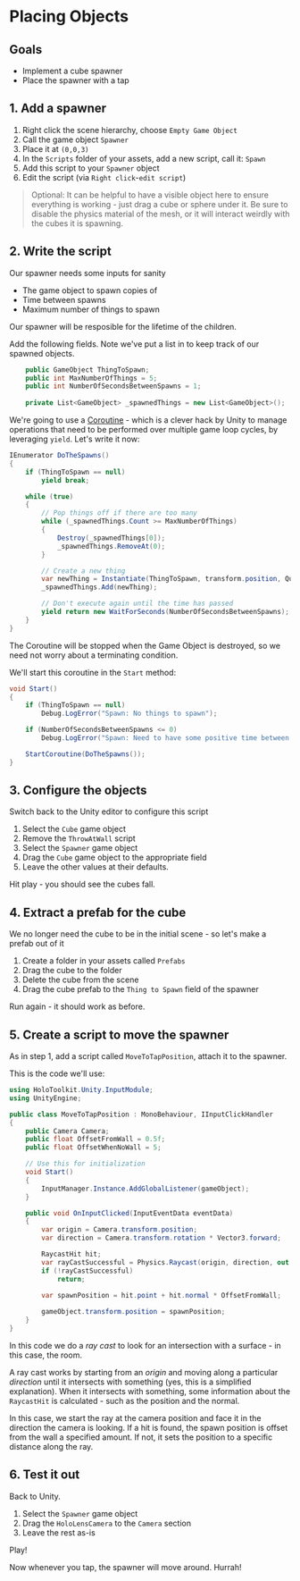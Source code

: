# Placing Objects

## Goals

* Implement a cube spawner
* Place the spawner with a tap

## 1. Add a spawner

1. Right click the scene hierarchy, choose `Empty Game Object`
2. Call the game object `Spawner`
3. Place it at `(0,0,3)`
4. In the `Scripts` folder of your assets, add a new script, call it: `Spawn`
5. Add this script to your `Spawner` object
6. Edit the script (via `Right click`-`edit script`)

> Optional: It can be helpful to have a visible object here to ensure everything is working - just drag a cube or sphere under it.  Be sure to disable the physics material of the mesh, or it will interact weirdly with the cubes it is spawning.

## 2. Write the script

Our spawner needs some inputs for sanity

* The game object to spawn copies of
* Time between spawns
* Maximum number of things to spawn

Our spawner will be resposible for the lifetime of the children.

Add the following fields. Note we've put a list in to keep track of our spawned objects.

```cs
    public GameObject ThingToSpawn;
    public int MaxNumberOfThings = 5;
    public int NumberOfSecondsBetweenSpawns = 1;
    
    private List<GameObject> _spawnedThings = new List<GameObject>();
```

We're going to use a [Coroutine](https://docs.unity3d.com/Manual/Coroutines.html) - which is a clever hack by Unity to
manage operations that need to be performed over multiple game loop cycles, by leveraging `yield`.  Let's write it now:

```cs
IEnumerator DoTheSpawns()
{
    if (ThingToSpawn == null)
        yield break;

    while (true)
    {
        // Pop things off if there are too many
        while (_spawnedThings.Count >= MaxNumberOfThings)
        {
            Destroy(_spawnedThings[0]);
            _spawnedThings.RemoveAt(0);
        }

        // Create a new thing
        var newThing = Instantiate(ThingToSpawn, transform.position, Quaternion.identity);
        _spawnedThings.Add(newThing);

        // Don't execute again until the time has passed
        yield return new WaitForSeconds(NumberOfSecondsBetweenSpawns);
    }
}
```

The Coroutine will be stopped when the Game Object is destroyed, so we need not worry about a terminating condition.

We'll start this coroutine in the `Start` method:

```cs
void Start()
{
    if (ThingToSpawn == null)
        Debug.LogError("Spawn: No things to spawn");

    if (NumberOfSecondsBetweenSpawns <= 0)
        Debug.LogError("Spawn: Need to have some positive time between spawns");

    StartCoroutine(DoTheSpawns());
}
```

## 3. Configure the objects

Switch back to the Unity editor to configure this script

1. Select the `Cube` game object
2. Remove the `ThrowAtWall` script
3. Select the `Spawner` game object
4. Drag the `Cube` game object to the appropriate field
5. Leave the other values at their defaults.

Hit play - you should see the cubes fall.

## 4. Extract a prefab for the cube

We no longer need the cube to be in the initial scene - so let's make a prefab out of it

1. Create a folder in your assets called `Prefabs`
2. Drag the cube to the folder
3. Delete the cube from the scene
4. Drag the cube prefab to the `Thing to Spawn` field of the spawner

Run again - it should work as before.

## 5. Create a script to move the spawner

As in step 1, add a script called `MoveToTapPosition`, attach it to the spawner.

This is the code we'll use:

```cs
using HoloToolkit.Unity.InputModule;
using UnityEngine;

public class MoveToTapPosition : MonoBehaviour, IInputClickHandler
{
    public Camera Camera;
    public float OffsetFromWall = 0.5f;
    public float OffsetWhenNoWall = 5;

    // Use this for initialization
    void Start()
    {
        InputManager.Instance.AddGlobalListener(gameObject);
    }

    public void OnInputClicked(InputEventData eventData)
    {
        var origin = Camera.transform.position;
        var direction = Camera.transform.rotation * Vector3.forward;

        RaycastHit hit;
        var rayCastSuccessful = Physics.Raycast(origin, direction, out hit);
        if (!rayCastSuccessful)
            return;

        var spawnPosition = hit.point + hit.normal * OffsetFromWall;
        
        gameObject.transform.position = spawnPosition;
    }
}
```

In this code we do a _ray cast_ to look for an intersection with a surface - in this case, the room.

A ray cast works by starting from an _origin_ and moving along a particular _direction_ until it intersects with something (yes, this is a simplified explanation).  When it intersects with something, some information about the `RaycastHit` is calculated - such as the position and the normal.

In this case, we start the ray at the camera position and face it in the direction the camera is looking. If a hit is found, the spawn position is offset from the wall a specified amount.  If not, it sets the position to a specific distance along the ray.

## 6. Test it out

Back to Unity.

1. Select the `Spawner` game object
2. Drag the `HoloLensCamera` to the `Camera` section
3. Leave the rest as-is

Play!

Now whenever you tap, the spawner will move around. Hurrah!
